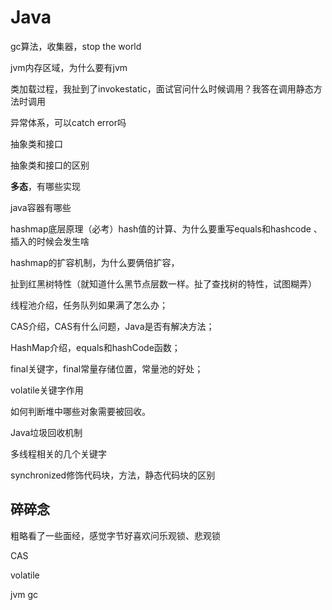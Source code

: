 # Java

gc算法，收集器，stop the world

jvm内存区域，为什么要有jvm

类加载过程，我扯到了invokestatic，面试官问什么时候调用？我答在调用静态方法时调用

异常体系，可以catch error吗

抽象类和接口

抽象类和接口的区别

**多态**，有哪些实现

java容器有哪些

hashmap底层原理（必考）hash值的计算、为什么要重写equals和hashcode 、插入的时候会发生啥

hashmap的扩容机制，为什么要俩倍扩容，

扯到红黑树特性（就知道什么黑节点层数一样。扯了查找树的特性，试图糊弄）

线程池介绍，任务队列如果满了怎么办；

CAS介绍，CAS有什么问题，Java是否有解决方法；

HashMap介绍，equals和hashCode函数；

final关键字，final常量存储位置，常量池的好处；

volatile关键字作用

如何判断堆中哪些对象需要被回收。

Java垃圾回收机制

多线程相关的几个关键字

synchronized修饰代码块，方法，静态代码块的区别

## 碎碎念

粗略看了一些面经，感觉字节好喜欢问乐观锁、悲观锁

CAS

volatile

jvm gc

